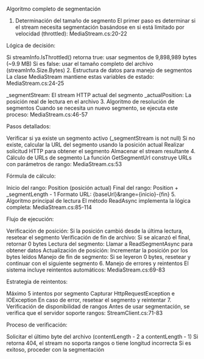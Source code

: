 Algoritmo completo de segmentación
1. Determinación del tamaño de segmento
El primer paso es determinar si el stream necesita segmentación basándose en si está limitado por velocidad (throttled): MediaStream.cs:20-22

Lógica de decisión:

Si streamInfo.IsThrottled() retorna true: usar segmentos de 9,898,989 bytes (~9.9 MB)
Si es false: usar el tamaño completo del archivo (streamInfo.Size.Bytes)
2. Estructura de datos para manejo de segmentos
La clase MediaStream mantiene estas variables de estado: MediaStream.cs:24-25

_segmentStream: El stream HTTP actual del segmento
_actualPosition: La posición real de lectura en el archivo
3. Algoritmo de resolución de segmentos
Cuando se necesita un nuevo segmento, se ejecuta este proceso: MediaStream.cs:46-57

Pasos detallados:

Verificar si ya existe un segmento activo (_segmentStream is not null)
Si no existe, calcular la URL del segmento usando la posición actual
Realizar solicitud HTTP para obtener el segmento
Almacenar el stream resultante
4. Cálculo de URLs de segmento
La función GetSegmentUrl construye URLs con parámetros de rango: MediaStream.cs:53

Fórmula de cálculo:

Inicio del rango: Position (posición actual)
Final del rango: Position + _segmentLength - 1
Formato URL: {baseUrl}&range={inicio}-{fin}
5. Algoritmo principal de lectura
El método ReadAsync implementa la lógica completa: MediaStream.cs:85-114

Flujo de ejecución:

Verificación de posición: Si la posición cambió desde la última lectura, resetear el segmento
Verificación de fin de archivo: Si se alcanzó el final, retornar 0 bytes
Lectura del segmento: Llamar a ReadSegmentAsync para obtener datos
Actualización de posición: Incrementar la posición por los bytes leídos
Manejo de fin de segmento: Si se leyeron 0 bytes, resetear y continuar con el siguiente segmento
6. Manejo de errores y reintentos
El sistema incluye reintentos automáticos: MediaStream.cs:69-83

Estrategia de reintentos:

Máximo 5 intentos por segmento
Capturar HttpRequestException e IOException
En caso de error, resetear el segmento y reintentar
7. Verificación de disponibilidad de rangos
Antes de usar segmentación, se verifica que el servidor soporte rangos: StreamClient.cs:71-83

Proceso de verificación:

Solicitar el último byte del archivo (contentLength - 2 a contentLength - 1)
Si retorna 404, el stream no soporta rangos o tiene longitud incorrecta
Si es exitoso, proceder con la segmentación